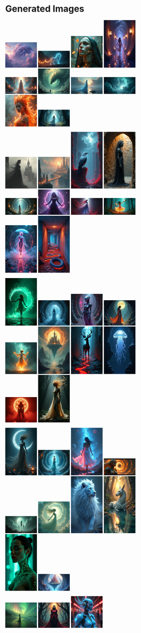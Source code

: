 # Generated Images



<img src="2025_07_07_01.png" width="100"/> <img src="2025_07_07_02.png" width="100"/> <img src="2025_07_07_03.png" width="100"/> <img src="2025_07_07_04.png" width="100"/> <img src="2025_07_07_05.png" width="100"/> <img src="2025_07_07_06.png" width="100"/> <img src="2025_07_07_07.png" width="100"/> <img src="2025_07_07_08.png" width="100"/> <img src="2025_07_07_09.png" width="100"/> <img src="2025_07_07_10.png" width="100"/>

<img src="2025_07_07_11.png" width="100"/> <img src="2025_07_07_12.png" width="100"/> <img src="2025_07_07_13.png" width="100"/> <img src="2025_07_07_14.png" width="100"/> <img src="2025_07_07_15.png" width="100"/> <img src="2025_07_07_16.png" width="100"/> <img src="2025_07_07_17.png" width="100"/> <img src="2025_07_07_18.png" width="100"/> <img src="2025_07_07_19.png" width="100"/> <img src="2025_07_07_20.png" width="100"/>

<img src="2025_07_07_21.png" width="100"/> <img src="2025_07_07_22.png" width="100"/> <img src="2025_07_07_23.png" width="100"/> <img src="2025_07_07_24.png" width="100"/> <img src="2025_07_07_25.png" width="100"/> <img src="2025_07_07_26.png" width="100"/> <img src="2025_07_07_27.png" width="100"/> <img src="2025_07_07_28.png" width="100"/> <img src="2025_07_07_29.png" width="100"/> <img src="2025_07_07_30.png" width="100"/>

<img src="2025_07_07_31.png" width="100"/> <img src="2025_07_07_32.png" width="100"/> <img src="2025_07_07_33.png" width="100"/> <img src="2025_07_07_34.png" width="100"/> <img src="2025_07_07_35.png" width="100"/> <img src="2025_07_07_36.png" width="100"/> <img src="2025_07_07_37.png" width="100"/> <img src="2025_07_07_38.png" width="100"/> <img src="2025_07_07_39.png" width="100"/> <img src="2025_07_07_40.png" width="100"/>

<img src="2025_07_07_41.png" width="100"/> <img src="2025_07_07_42.png" width="100"/> <img src="2025_07_07_43.png" width="100"/>